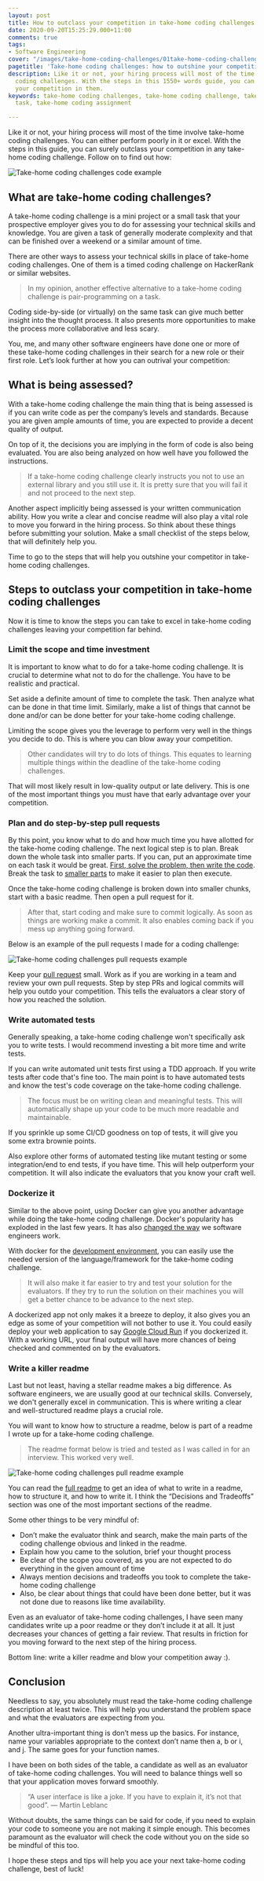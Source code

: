 ```yaml
---
layout: post
title: How to outclass your competition in take-home coding challenges
date: 2020-09-20T15:25:29.000+11:00
comments: true
tags:
- Software Engineering
cover: "/images/take-home-coding-challenges/01take-home-coding-challenges.jpg"
pagetitle: 'Take-home coding challenges: how to outshine your competition'
description: Like it or not, your hiring process will most of the time involve take-home
  coding challenges. With the steps in this 1550+ words guide, you can surely outshine
  your competition in them.
keywords: take-home coding challenges, take-home coding challenge, take-home coding
  task, take-home coding assignment

---
```

Like it or not, your hiring process will most of the time involve take-home coding challenges. You can either perform poorly in it or excel. With the steps in this guide, you can surely outclass your competition in any take-home coding challenge. Follow on to find out how:

<img class="center" src="/images/generic/loading.gif" data-echo="/images/take-home-coding-challenges/01take-home-coding-challenges.jpg" title="Take-home coding challenges: how to outperform your competition" alt="Take-home coding challenges code example">

<!-- more -->

## What are take-home coding challenges?

A take-home coding challenge is a mini project or a small task that your prospective employer gives you to do for assessing your technical skills and knowledge. You are given a task of generally moderate complexity and that can be finished over a weekend or a similar amount of time.

There are other ways to assess your technical skills in place of take-home coding challenges. One of them is a timed coding challenge on HackerRank or similar websites.

> In my opinion, another effective alternative to a take-home coding challenge is pair-programming on a task.

Coding side-by-side (or virtually) on the same task can give much better insight into the thought process. It also presents more opportunities to make the process more collaborative and less scary.

You, me, and many other software engineers have done one or more of these take-home coding challenges in their search for a new role or their first role. Let’s look further at how you can outrival your competition:

## What is being assessed?

With a take-home coding challenge the main thing that is being assessed is if you can write code as per the company’s levels and standards. Because you are given ample amounts of time, you are expected to provide a decent quality of output.

On top of it, the decisions you are implying in the form of code is also being evaluated. You are also being analyzed on how well have you followed the instructions.

> If a take-home coding challenge clearly instructs you not to use an external library and you still use it. It is pretty sure that you will fail it and not proceed to the next step.

Another aspect implicitly being assessed is your written communication ability. How you write a clear and concise readme will also play a vital role to move you forward in the hiring process. So think about these things before submitting your solution. Make a small checklist of the steps below, that will definitely help you.

Time to go to the steps that will help you outshine your competitor in take-home coding challenges.

## Steps to outclass your competition in take-home coding challenges

Now it is time to know the steps you can take to excel in take-home coding challenges leaving your competition far behind.

### Limit the scope and time investment

It is important to know what to do for a take-home coding challenge. It is crucial to determine what not to do for the challenge. You have to be realistic and practical.

Set aside a definite amount of time to complete the task. Then analyze what can be done in that time limit. Similarly, make a list of things that cannot be done and/or can be done better for your take-home coding challenge.

Limiting the scope gives you the leverage to perform very well in the things you decide to do. This is where you can blow away your competition.

> Other candidates will try to do lots of things. This equates to learning multiple things within the deadline of the take-home coding challenges.

That will most likely result in low-quality output or late delivery. This is one of the most important things you must have that early advantage over your competition.

### Plan and do step-by-step pull requests

By this point, you know what to do and how much time you have allotted for the take-home coding challenge. The next logical step is to plan. Break down the whole task into smaller parts. If you can, put an approximate time on each task it would be great. [First, solve the problem, then write the code](/blog/2018/12/the-most-important-tip-for-beginner-software-engineers-is/). Break the task to [smaller parts](/blog/2015/07/how-to-split-a-new-feature-into-independent-parts-before-coding-it/) to make it easier to plan then execute.

Once the take-home coding challenge is broken down into smaller chunks, start with a basic readme. Then open a pull request for it.

> After that, start coding and make sure to commit logically. As soon as things are working make a commit. It also enables coming back if you mess up anything going forward.

Below is an example of the pull requests I made for a coding challenge:

<img class="center" src="/images/generic/loading.gif" data-echo="/images/take-home-coding-challenges/02take-home-coding-challenge-pull-requests.jpg" title="Take-home coding challenges pull request example" alt="Take-home coding challenges pull requests example">

Keep your [pull request](/blog/2019/12/how-to-get-your-pull-request-pr-merged-quickly/) small. Work as if you are working in a team and review your own pull requests. Step by step PRs and logical commits will help you outdo your competition. This tells the evaluators a clear story of how you reached the solution.

### Write automated tests

Generally speaking, a take-home coding challenge won't specifically ask you to write tests. I would recommend investing a bit more time and write tests.

If you can write automated unit tests first using a TDD approach. If you write tests after code that's fine too. The main point is to have automated tests and know the test's code coverage on the take-home coding challenge.

> The focus must be on writing clean and meaningful tests. This will automatically shape up your code to be much more readable and maintainable.

If you sprinkle up some CI/CD goodness on top of tests, it will give you some extra brownie points.

Also explore other forms of automated testing like mutant testing or some integration/end to end tests, if you have time. This will help outperform your competition. It will also indicate the evaluators that you know your craft well.

### Dockerize it

Similar to the above point, using Docker can give you another advantage while doing the take-home coding challenge. Docker's popularity has exploded in the last few years. It has also [changed the way](/blog/2018/11/4-ways-docker-changed-the-way-software-engineers-work-in-past-half-decade/) we software engineers work.

With docker for the [development environment](/blog/2018/10/why-use-docker-3-reasons-from-a-development-perspective/), you can easily use the needed version of the language/framework for the take-home coding challenge.

> It will also make it far easier to try and test your solution for the evaluators. If they try to run the solution on their machines you will get a better chance to be advance to the next step.

A dockerized app not only makes it a breeze to deploy, it also gives you an edge as some of your competition will not bother to use it. You could easily deploy your web application to say [Google Cloud Run](/blog/2019/11/why-use-google-cloud-run-5-compelling-reasons/) if you dockerized it. With a working URL, your final output will have more chances of being checked and commented on by the evaluators.

### Write a killer readme

Last but not least, having a stellar readme makes a big difference. As software engineers, we are usually good at our technical skills. Conversely, we don't generally excel in communication. This is where writing a clear and well-structured readme plays a crucial role.

You will want to know how to structure a readme, below is part of a readme I wrote up for a take-home coding challenge.

> The readme format below is tried and tested as I was called in for an interview. This worked very well.

<img class="center" src="/images/generic/loading.gif" data-echo="/images/take-home-coding-challenges/03take-home-coding-challenge-readme.jpg" title="Take-home coding challenges pull readme example" alt="Take-home coding challenges pull readme example">

You can read the [full readme](https://gist.github.com/geshan/5abd1abdd886e126309477b048c579a3) to get an idea of what to write in a readme, how to structure it, and how to write it. I think the “Decisions and Tradeoffs” section was one of the most important sections of the readme.

Some other things to be very mindful of:

* Don’t make the evaluator think and search, make the main parts of the coding challenge obvious and linked in the readme.
* Explain how you came to the solution, brief your thought process
* Be clear of the scope you covered, as you are not expected to do everything in the given amount of time
* Always mention decisions and tradeoffs you took to complete the take-home coding challenge
* Also, be clear about things that could have been done better, but it was not done due to reasons like time availability.

Even as an evaluator of take-home coding challenges, I have seen many candidates write up a poor readme or they don’t include it at all. It just decreases your chances of getting a fair review. That results in friction for you moving forward to the next step of the hiring process.

Bottom line: write a killer readme and blow your competition away :).

## Conclusion

Needless to say, you absolutely must read the take-home coding challenge description at least twice. This will help you understand the problem space and what the evaluators are expecting from you.

Another ultra-important thing is don’t mess up the basics. For instance, name your variables appropriate to the context don’t name then a, b or i, and j. The same goes for your function names.

I have been on both sides of the table, a candidate as well as an evaluator of take-home coding challenges. You will need to balance things well so that your application moves forward smoothly.

> “A user interface is like a joke. If you have to explain it, it’s not that good”. — Martin Leblanc

Without doubts, the same things can be said for code, if you need to explain your code to someone you are not making it simple enough. This becomes paramount as the evaluator will check the code without you on the side so be mindful of this too.

I hope these steps and tips will help you ace your next take-home coding challenge, best of luck!